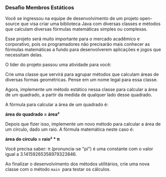 <h3>Desafio Membros Estáticos</h3>
Você se ingressou na equipe de desenvolvimento de um projeto open-source que visa criar uma biblioteca Java com diversas classes e métodos que calculam diversas fórmulas matemáticas simples ou complexas.

Esse projeto será muito importante para o mercado acadêmico e corporativo, pois os programadores não precisarão mais conhecer as fórmulas matemáticas a fundo para desenvolverem aplicações e jogos que necessitam delas.

O líder do projeto passou uma atividade para você:

Crie uma classe que servirá para agrupar métodos que calculam áreas de diversas formas geométricas. Pense em um nome legal para essa classe.

Agora, implemente um método estático nessa classe para calcular a área de um quadrado, a partir da medida de qualquer lado desse quadrado.

A fórmula para calcular a área de um quadrado é:

**área do quadrado = área²**

Depois que fizer isso, implemente um novo método para calcular a área de um círculo, dado um raio. A fórmula matemática neste caso é:

**área do círculo = raio² * π**

Você precisa saber: π (pronuncia-se "pi") é uma constante com o valor igual a 3.14159265358979323846.

Ao finalizar o desenvolvimento dos métodos utilitários, crie uma nova classe com o método `main `para testar os cálculos.